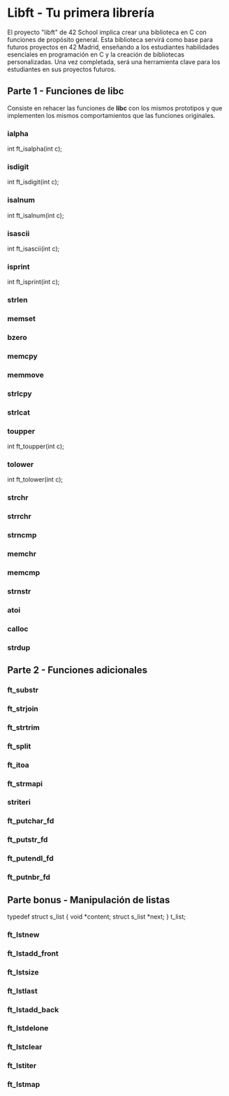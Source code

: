 # Libft - Tu primera librería
El proyecto "libft" de 42 School implica crear una biblioteca en C con funciones de propósito general. Esta biblioteca servirá como base para futuros proyectos en 42 Madrid, enseñando a los estudiantes habilidades esenciales en programación en C y la creación de bibliotecas personalizadas. Una vez completada, será una herramienta clave para los estudiantes en sus proyectos futuros.

## Parte 1 - Funciones de libc
Consiste en rehacer las funciones de **libc** con los mismos prototipos y que implementen los mismos comportamientos que las funciones originales.
### ialpha
int	ft_isalpha(int c);
### isdigit
int	ft_isdigit(int c);
### isalnum
int	ft_isalnum(int c);
### isascii
int	ft_isascii(int c);
### isprint
int	ft_isprint(int c);
### strlen
### memset
### bzero
### memcpy
### memmove
### strlcpy
### strlcat
### toupper
int	ft_toupper(int c);
### tolower
int	ft_tolower(int c);
### strchr
### strrchr
### strncmp
### memchr
### memcmp
### strnstr
### atoi
### calloc
### strdup

## Parte 2 - Funciones adicionales
### ft_substr
### ft_strjoin
### ft_strtrim
### ft_split
### ft_itoa
### ft_strmapi
### striteri
### ft_putchar_fd
### ft_putstr_fd
### ft_putendl_fd
### ft_putnbr_fd

## Parte bonus - Manipulación de listas
typedef struct	s_list
{
	void			*content;
 	struct s_list	*next;
}					t_list;
### ft_lstnew
### ft_lstadd_front
### ft_lstsize
### ft_lstlast
### ft_lstadd_back
### ft_lstdelone
### ft_lstclear
### ft_lstiter
### ft_lstmap
